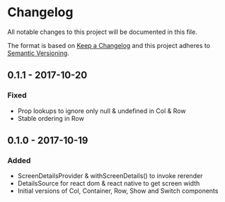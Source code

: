 # Changelog
All notable changes to this project will be documented in this file.

The format is based on [Keep a Changelog](http://keepachangelog.com/en/1.0.0/)
and this project adheres to [Semantic Versioning](http://semver.org/spec/v2.0.0.html).

## 0.1.1 - 2017-10-20
### Fixed
- Prop lookups to ignore only null & undefined in Col & Row
- Stable ordering in Row

## 0.1.0 - 2017-10-19
### Added
- ScreenDetailsProvider & withScreenDetails() to invoke rerender
- DetailsSource for react dom & react native to get screen width
- Initial versions of Col, Container, Row, Show and Switch components

